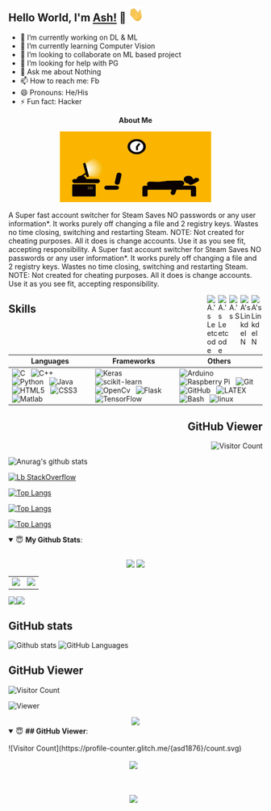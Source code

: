 ## Hello World, I'm [Ash!](https://github.io) 👋 <img src="https://github.com/asd1876/asd1876/blob/main/images/wave.gif" width="30px">
- 🔭 I’m currently working on DL & ML
- 🌱 I’m currently learning Computer Vision
- 👯 I’m looking to collaborate on ML  based project
- 🤔 I’m looking for help with PG
- 💬 Ask me about Nothing
- 📫 How to reach me: Fb
- 😄 Pronouns: He/His
- ⚡ Fun fact: Hacker

<p align='center'>
<strong>About Me </strong>
</p>

<p align='center'>  
<img width="300px" height="140" src="https://github.com/asd1876/asd1876/blob/main/images/87ZWw9F.gif"><br> 
</p>

A Super fast account switcher for Steam Saves NO passwords or any user information*. It works purely off changing a file and 2 registry keys. Wastes no time closing, switching and restarting Steam. NOTE: Not created for cheating purposes. All it does is change accounts. Use it as you see fit, accepting responsibility. A Super fast account switcher for Steam Saves NO passwords or any user information*. It works purely off changing a file and 2 registry keys. Wastes no time closing, switching and restarting Steam. NOTE: Not created for cheating purposes. All it does is change accounts. Use it as you see fit, accepting responsibility.


<a href="https://www.linkedin.com/in//">
  <img align="right" alt="A's LinkdeIN" width="22px" src="https://cdn.jsdelivr.net/npm/simple-icons@v3/icons/googlescholar.svg" />
</a>

<a href="https://www.linkedin.com/in//">
  <img align="right" alt="A's LinkdeIN" width="22px" src="https://cdn.jsdelivr.net/npm/simple-icons@v3/icons/linkedin.svg" />
</a>

<a href="https:/">
  <img align="right" alt="A.'s S" width="22px" src="https://cdn.jsdelivr.net/npm/simple-icons@v3/icons/stackoverflow.svg" />
</a>

<a href="https://l//">
  <img align="right" alt="A.'s Leetcode" width="22px" src="https://cdn.jsdelivr.net/npm/simple-icons@v3/icons/researchgate.svg" />
</a>

<a href="https://l//">
  <img align="right" alt="A.'s Leetcode" width="22px" src="https://cdn.jsdelivr.net/npm/simple-icons@v3/icons/github.svg" />
</a>




 ## Skills
| Languages  | Frameworks | Others |
| ---------- | ---------- | ---------- |
| ![C](https://img.shields.io/badge/-C-black?logo=c&style=social)&nbsp;&nbsp; ![C++](https://img.shields.io/badge/-c++-black?logo=c%2B%2B&style=social)&nbsp;&nbsp; ![Python](https://img.shields.io/badge/-Python-black?logo=Python&style=social)&nbsp;&nbsp; ![Java](https://img.shields.io/badge/-Java-black?logo=java&style=social)&nbsp;&nbsp; ![HTML5](https://img.shields.io/badge/-HTML5-black?logo=html5&style=social)&nbsp;&nbsp; ![CSS3](https://img.shields.io/badge/-CSS3-black?logo=css3&style=social)&nbsp;&nbsp; ![Matlab](https://img.shields.io/badge/-Matlab-black?logo=Mathworks&style=social)&nbsp;&nbsp;| ![Keras](https://img.shields.io/badge/-Keras-black?logo=Keras&style=social)&nbsp;&nbsp; ![scikit-learn](https://img.shields.io/badge/-scikit%20learn-black?logo=scikit-learn&style=social)&nbsp;&nbsp; ![OpenCv](https://img.shields.io/badge/OpenCv-black?logo=Open%20Source%20initiative&style=social)&nbsp;&nbsp; ![Flask](https://img.shields.io/badge/Flask-black?logo=Flask&style=social)&nbsp;&nbsp; ![TensorFlow](https://img.shields.io/badge/TensorFlow-black?logo=TensorFlow&style=social)&nbsp;&nbsp; | ![Arduino](https://img.shields.io/badge/Arduino-black?logo=Arduino&style=social)&nbsp;&nbsp; ![Raspberry Pi](https://img.shields.io/badge/Raspberry%20Pi-black?logo=Raspberry%20Pi&style=social)&nbsp;&nbsp; ![Git](https://img.shields.io/badge/-Git-black?logo=git&style=social)&nbsp;&nbsp; ![GitHub](https://img.shields.io/badge/-GitHub-black?logo=github&style=social)&nbsp;&nbsp; ![LATEX](https://img.shields.io/badge/-LATEX-black?logo=latex&style=social)&nbsp;&nbsp; ![Bash](https://img.shields.io/badge/-Bash-black?logo=GNU%20Bash&style=social)&nbsp;&nbsp; ![linux](https://img.shields.io/badge/-linux-black?logo=linux&style=social)&nbsp;&nbsp; | 


<div align="right">

## GitHub Viewer
![Visitor Count](https://profile-counter.glitch.me/{asd1876}/count.svg)
</div>








![Anurag's github stats](https://github-readme-stats.vercel.app/api?username=asd1876&show_icons=true&theme=radical)

<!-- (compact or default) -->


[![Lb StackOverflow](https://github-readme-stackoverflow.vercel.app/?userID=14542180&layout=default&theme=dark)](https://stackoverflow.com/users/14542180/backlog-giash?tab=profile)

<!--START_SECTION:activity
### :zap: Recent Activity
<!--
[![Top Langs](https://github-readme-stats.vercel.app/api/top-langs/?username=asd1876)](https://github.com/anuraghazra/github-readme-stats)
-->


[![Top Langs](https://github-readme-stats.vercel.app/api/top-langs/?username=asd1876&hide=javascript,html)](https://github.com/anuraghazra/github-readme-stats)


[![Top Langs](https://github-readme-stats.vercel.app/api/top-langs/?username=asd1876&langs_count=8)](https://github.com/anuraghazra/github-readme-stats)


[![Top Langs](https://github-readme-stats.vercel.app/api/top-langs/?username=asd1876&layout=compact)](https://github.com/anuraghazra/github-readme-stats)



<details open>
 <summary> 😇 <b>My Github Stats</b>: </summary>
<br>
<p align = "center">
  <img src = "https://github-readme-stats.vercel.app/api?username=asd1876&show_icons=true&theme=tokyonight&line_height=27">
  <img src = "https://github-readme-stats.vercel.app/api/top-langs/?username=asd1876&hide=css,java,html&theme=tokyonight">
</p>
</details>



<table>
  <tr>
    <td valign="top"><img src="https://github-readme-stats.vercel.app/api/top-langs/?username=asd1876&layout=compact&show_icons=true&title_color=ffffff&icon_color=34abeb&text_color=daf7dc&bg_color=151515"/></td>
    <td valign="top"><img src="https://github-readme-stats.vercel.app/api?username=asd1876&show_icons=true&title_color=ffffff&icon_color=34abeb&text_color=daf7dc&bg_color=151515"/></td>
  </tr>
</table>



<div align="center">
  <div style="display: flex; align-items: flex-start;">
    <img src="https://github-readme-stats.vercel.app/api/top-langs/?username=anuraghazra&layout=compact&show_icons=true&title_color=ffffff&icon_color=34abeb&text_color=daf7dc&bg_color=151515"/>
    <img src="https://github-readme-stats.vercel.app/api?username=anuraghazra&show_icons=true&title_color=ffffff&icon_color=34abeb&text_color=daf7dc&bg_color=151515" />
  </div>
</div>





## GitHub stats
![Github stats](https://github-readme-stats.vercel.app/api?username=asd1876&count_private=true&show_icons=true&hide_title=true&include_all_commits=true)
![GitHub Languages](https://github-readme-stats.vercel.app/api/top-langs/?username=asd1876&hide=css,html,javascript&card_width=240)



## GitHub Viewer
![Visitor Count](https://profile-counter.glitch.me/{asd1876}/count.svg)

![Viewer](https://komarev.com/ghpvc/?username=asd1876&color=dc143c&style=plastic)

<div align="center">
 
<img src="https://komarev.com/ghpvc/?username=asd1876&color=orange&style=flat-square" />

</div>

<!--   -->

<details open>
 <summary> 😇 <b>## GitHub Viewer</b>: </summary>
<br>
![Visitor Count](https://profile-counter.glitch.me/{asd1876}/count.svg)
<!--
<p align = "center">
  ![Visitor Count](https://profile-counter.glitch.me/{asd1876}/count.svg)
</p> -->
</details>

<div align="center">
<code>
<img  src="https://komarev.com/ghpvc/?username=asd1876&color=dc143c&style=plastic" /> 
  
</code>
</div>

<p align="center">
<code>
<img  src="https://komarev.com/ghpvc/?username=asd1876&color=dc143c&style=plastic" /> 
  
</code>
</p>





<!--

**Languages and Tools:** 

![C](https://img.shields.io/badge/-C-black?logo=c&style=social)&nbsp;&nbsp;
![C++](https://img.shields.io/badge/-c++-black?logo=c%2B%2B&style=social)&nbsp;&nbsp;
![Python](https://img.shields.io/badge/-Python-black?logo=Python&style=social)&nbsp;&nbsp;
![Java](https://img.shields.io/badge/-Java-black?logo=java&style=social)&nbsp;&nbsp;
![HTML5](https://img.shields.io/badge/-HTML5-black?logo=html5&style=social)&nbsp;&nbsp;
![CSS3](https://img.shields.io/badge/-CSS3-black?logo=css3&style=social)&nbsp;&nbsp;
![Git](https://img.shields.io/badge/-Git-black?logo=git&style=social)&nbsp;&nbsp;
![GitHub](https://img.shields.io/badge/-GitHub-black?logo=github&style=social)&nbsp;&nbsp;
![LATEX](https://img.shields.io/badge/-LATEX-black?logo=latex&style=social)&nbsp;&nbsp;
![Bash](https://img.shields.io/badge/-Bash-black?logo=GNU%20Bash&style=social)&nbsp;&nbsp;
![Matlab](https://img.shields.io/badge/-Matlab-black?logo=Mathworks&style=social)&nbsp;&nbsp;

**Freameworks:** 

![Keras](https://img.shields.io/badge/-Keras-black?logo=Keras&style=social)&nbsp;&nbsp;
![scikit-learn](https://img.shields.io/badge/-scikit%20learn-black?logo=scikit-learn&style=social)&nbsp;&nbsp;
![OpenCv](https://img.shields.io/badge/OpenCv-black?logo=Open%20Source%20initiative&style=social)&nbsp;&nbsp;
![Flask](https://img.shields.io/badge/Flask-black?logo=Flask&style=social)&nbsp;&nbsp;
![TensorFlow](https://img.shields.io/badge/TensorFlow-black?logo=TensorFlow&style=social)&nbsp;&nbsp;
![Arduino](https://img.shields.io/badge/Arduino-black?logo=Arduino&style=social)&nbsp;&nbsp;
![Raspberry Pi](https://img.shields.io/badge/Raspberry%20Pi-black?logo=Raspberry%20Pi&style=social)&nbsp;&nbsp;
![](https://img.shields.io/badge/-black?logo= &style=social)&nbsp;&nbsp;
![](https://img.shields.io/badge/-black?logo= &style=social)&nbsp;&nbsp;

-->
